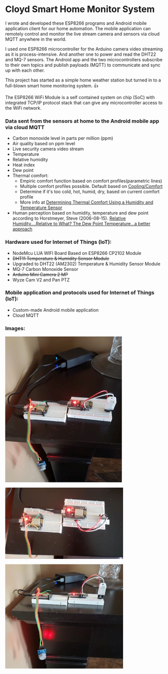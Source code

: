 # Cloyd Smart Home Monitor System
I wrote and developed these ESP8266 programs and Android mobile application client for our home automation. The mobile application can remotely control and monitor the live stream camera and sensors via cloud MQTT anywhere in the world. 

I used one ESP8266 microcontroller for the Arduino camera video streaming as it is process-intensive. And another one to power and read the DHT22 and MQ-7 sensors. The Android app and the two microcontrollers subscribe to their own topics and publish payloads (MQTT) to communicate and sync up with each other.

This project has started as a simple home weather station but turned in to a full-blown smart home monitoring system. :+1:

The ESP8266 WiFi Module is a self contained system on chip (SoC) with integrated TCP/IP protocol stack that can give any microcontroller access to the WiFi network.

### Data sent from the sensors at home to the Android mobile app via cloud MQTT
- Carbon monoxide level in parts per million (ppm)
- Air quality based on ppm level
- Live security camera video stream
- Temperature
- Relative humidity
- Heat index
- Dew point
- Thermal comfort:
  - Empiric comfort function based on comfort profiles(parametric lines)
  - Multiple comfort profiles possible. Default based on [Cooling/Comfort](https://c03.apogee.net/contentplayer/?coursetype=ces&utilityid=duquesnelight&id=1347)
  - Determine if it's too cold, hot, humid, dry, based on current comfort profile
  - More info at [Determining Thermal Comfort Using a Humidity and Temperature Sensor](https://www.azosensors.com/article.aspx?ArticleID=487)
- Human perception based on humidity, temperature and dew point according to Horstmeyer, Steve (2006-08-15). [Relative Humidity....Relative to What? The Dew Point Temperature...a better approach](http://www.shorstmeyer.com/wxfaqs/humidity/humidity.html)

### Hardware used for Internet of Things (IoT):
* NodeMcu LUA WIFI Board Based on ESP8266 CP2102 Module
* ~~DHT11 Temperature & Humidity Sensor Module~~
* Upgraded to DHT22 (AM2302) Temperature & Humidity Sensor Module
* MQ-7 Carbon Monoxide Sensor
* ~~Arduino Mini Camera 2 MP~~
* Wyze Cam V2 and Pan PTZ

### Mobile application and protocols used for Internet of Things (IoT):
- Custom-made Android mobile application
- Cloud MQTT

### Images:

![Image 1](Images/1.jpg)

![Image 2](Images/2.jpg)

![Image 3](Images/3.jpg)